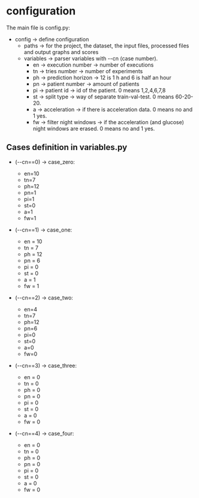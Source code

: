 # configuration

The main file is config.py:

* config -> define configuration
    * paths -> for the project, the dataset, the input files, processed files and output graphs and scores
    * variables -> parser variables with --cn (case number). 
        * en -> execution number -> number of executions 
        * tn -> tries number -> number of experiments
        * ph -> prediction horizon -> 12 is 1 h and 6 is half an hour
        * pn -> patient number -> amount of patients
        * pi -> patient id -> id of the patient. 0 means 1,2,4,6,7,8
        * st -> split type -> way of separate train-val-test. 0 means 60-20-20.
        * a -> acceleration -> if there is acceleration data. 0 means no and 1 yes.
        * fw -> filter night windows -> if the acceleration (and glucose) night windows are erased. 0 means no and 1 yes.

        
   
## Cases definition in variables.py
    
* (--cn==0) -> case_zero:
    * en=10
    * tn=7
    * ph=12
    * pn=1
    * pi=1
    * st=0
    * a=1
    * fw=1

* (--cn==1) -> case_one:
    * en = 10
    * tn = 7
    * ph = 12
    * pn = 6
    * pi = 0
    * st = 0
    * a = 1
    * fw = 1

* (--cn==2) -> case_two:
    * en=4
    * tn=7
    * ph=12
    * pn=6
    * pi=0
    * st=0
    * a=0
    * fw=0

* (--cn==3) -> case_three:
    * en = 0
    * tn = 0
    * ph = 0
    * pn = 0
    * pi = 0
    * st = 0
    * a = 0
    * fw = 0

* (--cn==4) -> case_four:
    * en = 0
    * tn = 0
    * ph = 0
    * pn = 0
    * pi = 0
    * st = 0
    * a = 0
    * fw = 0
